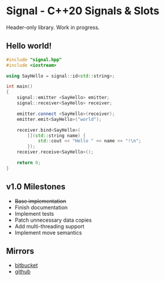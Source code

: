 # Signal - C++20 Signals & Slots #

Header-only library. Work in progress.

## Hello world! ##

```cpp
#include "signal.hpp"
#include <iostream>

using SayHello = signal::id<std::string>;

int main()
{
    signal::emitter <SayHello> emitter;
    signal::receiver<SayHello> receiver;

    emitter.connect <SayHello>(receiver);
    emitter.emit<SayHello>("world");

    receiver.bind<SayHello>(
        [](std::string name) {
            std::cout << "Hello " << name << "!\n"; 
        });
    receiver.receive<SayHello>();

    return 0;
}
```

## v1.0 Milestones ##
+ ~~Base implementation~~
+ Finish documentation
+ Implement tests
+ Patch unnecessary data copies
+ Add multi-threading support
+ Implement move semantics

## Mirrors ##
+ [bitbucket](https://bitbucket.org/aviana37/signal)
+ [github](https://github.com/aviana37/signal)
